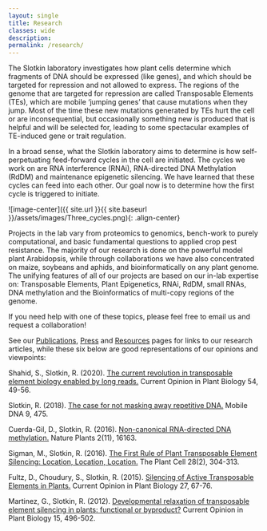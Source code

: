 ```yaml
---
layout: single
title: Research
classes: wide
description:
permalink: /research/
---
```


The Slotkin laboratory investigates how plant cells determine which fragments of DNA should be expressed (like genes), and which should be targeted for repression and not allowed to express. The regions of the genome that are targeted for repression are called Transposable Elements (TEs), which are mobile ‘jumping genes’ that cause mutations when they jump. Most of the time these new mutations generated by TEs hurt the cell or are inconsequential, but occasionally something new is produced that is helpful and will be selected for, leading to some spectacular examples of TE-induced gene or trait regulation.  

In a broad sense, what the Slotkin laboratory aims to determine is how self-perpetuating feed-forward cycles in the cell are initiated. The cycles we work on are RNA interference (RNAi), RNA-directed DNA Methylation (RdDM) and maintenance epigenetic silencing. We have learned that these cycles can feed into each other. Our goal now is to determine how the first cycle is triggered to initiate.

![image-center]({{ site.url }}{{ site.baseurl }}/assets/images/Three_cycles.png){: .align-center}

Projects in the lab vary from proteomics to genomics, bench-work to purely computational, and basic fundamental questions to applied crop pest resistance. The majority of our research is done on the powerful model plant Arabidopsis, while through collaborations we have also concentrated on maize, soybeans and aphids, and bioinformatically on any plant genome. The unifying features of all of our projects are based on our in-lab expertise on: Transposable Elements, Plant Epigenetics, RNAi, RdDM, small RNAs, DNA methylation and the Bioinformatics of multi-copy regions of the genome.

If you need help with one of these topics, please feel free to email us and request a collaboration!

See our [Publications](/publications/), [Press](/press/) and [Resources](/tools-resources) pages for links to our research articles, while these six below are good representations of our opinions and viewpoints:

Shahid, S., Slotkin, R. (2020). [The current revolution in transposable element biology enabled by long reads.](https://dx.doi.org/10.1016/j.pbi.2019.12.012) Current Opinion in Plant Biology 54, 49-56.

Slotkin, R. (2018). [The case for not masking away repetitive DNA.](https://dx.doi.org/10.1186/s13100-018-0120-9) Mobile DNA 9, 475.

Cuerda-Gil, D., Slotkin, R. (2016). [Non-canonical RNA-directed DNA methylation.](https://dx.doi.org/10.1038/nplants.2016.163) Nature Plants 2(11), 16163.

Sigman, M., Slotkin, R. (2016). [The First Rule of Plant Transposable Element Silencing: Location, Location, Location.](https://dx.doi.org/10.1105/tpc.15.00869) The Plant Cell 28(2), 304-313.

Fultz, D., Choudury, S., Slotkin, R. (2015). [Silencing of Active Transposable Elements in Plants.](https://dx.doi.org/10.1016/j.pbi.2015.05.027) Current Opinion in Plant Biology 27, 67-76.

Martinez, G., Slotkin, R. (2012). [Developmental relaxation of transposable element silencing in plants: functional or byproduct?](https://dx.doi.org/10.1016/j.pbi.2012.09.001Geneticists) Current Opinion in Plant Biology 15, 496-502.
